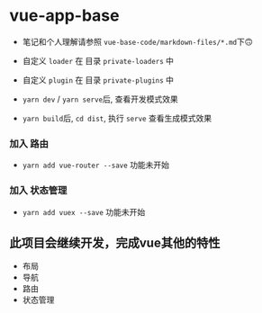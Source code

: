 # vue-app-base

- 笔记和个人理解请参照 `vue-base-code/markdown-files/*.md`下🙃
- 自定义 `loader` 在 目录 `private-loaders` 中
- 自定义 `plugin` 在 目录 `private-plugins` 中

- `yarn dev` / `yarn serve`后, 查看开发模式效果
- `yarn build`后, `cd dist`, 执行 `serve` 查看生成模式效果

### 加入 路由
- `yarn add vue-router --save` 功能未开始
  
### 加入 状态管理
- `yarn add vuex --save` 功能未开始

## 此项目会继续开发，完成vue其他的特性
- 布局
- 导航
- 路由
- 状态管理